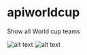 # apiworldcup
Show all World cup teams

![alt text](https://github.com/sealove20/apiworldcup/tree/master/imgs/ap1.PNG)
![alt text](https://github.com/sealove20/apiworldcup/tree/master/imgs/ap2.PNG)
